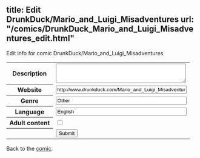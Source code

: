title: Edit DrunkDuck/Mario_and_Luigi_Misadventures
url: "/comics/DrunkDuck_Mario_and_Luigi_Misadventures_edit.html"
---
Edit info for comic DrunkDuck/Mario_and_Luigi_Misadventures

<form name="comic" action="http://gaepostmail.appspot.com/comic/" method="post">
<table class="comicinfo">
<tr>
<th>Description</th><td><textarea name="description" cols="40" rows="3"></textarea></td>
</tr>
<tr>
<th>Website</th><td><input type="text" name="url" value="http://www.drunkduck.com/Mario_and_Luigi_Misadventures/" size="40"/></td>
</tr>
<tr>
<th>Genre</th><td><input type="text" name="genre" value="Other" size="40"/></td>
</tr>
<tr>
<th>Language</th><td><input type="text" name="language" value="English" size="40"/></td>
</tr>
<tr>
<th>Adult content</th><td><input type="checkbox" name="adult" value="adult" /></td>
</tr>
<tr>
<th></th><td>
<input type="hidden" name="comic" value="DrunkDuck_Mario_and_Luigi_Misadventures" />
<input type="submit" name="submit" value="Submit" />
</td>
</tr>
</table>
</form>

Back to the [comic](DrunkDuck_Mario_and_Luigi_Misadventures.html).
